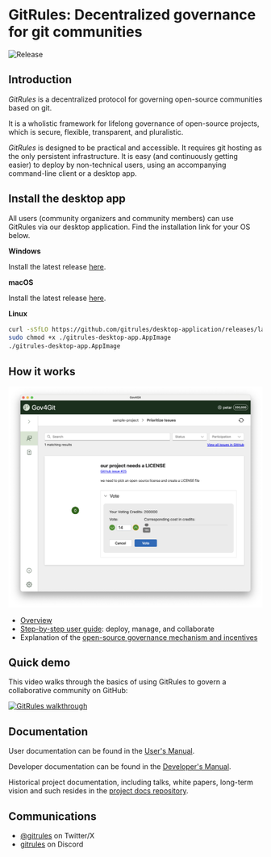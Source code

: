 # GitRules: Decentralized governance for git communities

![Release](https://github.com/gitrules/gitrules/actions/workflows/release.yaml/badge.svg)

## Introduction

*GitRules* is a decentralized protocol for governing open-source communities based on git.

It is a wholistic framework for lifelong governance of open-source projects, which is secure, flexible, transparent, and pluralistic.

*GitRules* is designed to be practical and accessible. It requires git hosting as the only persistent infrastructure. It is easy (and continuously getting easier) to deploy by non-technical users, using an accompanying command-line client or a desktop app.

## Install the desktop app

All users (community organizers and community members) can use GitRules via our desktop application. Find the installation link for your OS below.

**Windows**

Install the latest release [here](https://github.com/gitrules/desktop-application/releases/latest/download/gitrules-desktop-app-setup.exe).

**macOS**

Install the latest release [here](https://github.com/gitrules/desktop-application/releases/latest/download/gitrules-desktop-app.dmg).

**Linux**

```bash
curl -sSfLO https://github.com/gitrules/desktop-application/releases/latest/download/gitrules-desktop-app.AppImage
sudo chmod +x ./gitrules-desktop-app.AppImage
./gitrules-desktop-app.AppImage
```

## How it works

[![Overview: Deploy, manage, and collaborate.](doc/images/appvote.png)](doc/DEPLOY-MANAGE-COLLABORATE-OVERVIEW.pdf)

- [Overview](doc/DEPLOY-MANAGE-COLLABORATE-OVERVIEW.pdf)
- [Step-by-step user guide](doc/DEPLOY-MANAGE-COLLABORATE-DETAILED.pdf): deploy, manage, and collaborate
- Explanation of the [open-source governance mechanism and incentives](https://medium.com/@gitrules/waimea-collective-management-and-compensation-for-open-source-communities-affa9b9093e9)

## Quick demo

This video walks through the basics of using GitRules to govern a collaborative community on GitHub:

[![GitRules walkthrough](https://img.youtube.com/vi/5lByGoNT2cQ/maxresdefault.jpg)](https://www.youtube.com/watch?v=5lByGoNT2cQ)


## Documentation

User documentation can be found in the [User's Manual](doc/USER.md).

Developer documentation can be found in the [Developer's Manual](doc/DEV.md).

Historical project documentation, including talks, white papers, long-term vision and such resides in the [project docs repository](https://github.com/gov4git/doc).

## Communications

- [@gitrules](https://x.com/gitrules) on Twitter/X
- [gitrules](https://discord.gg/aheKQude) on Discord
